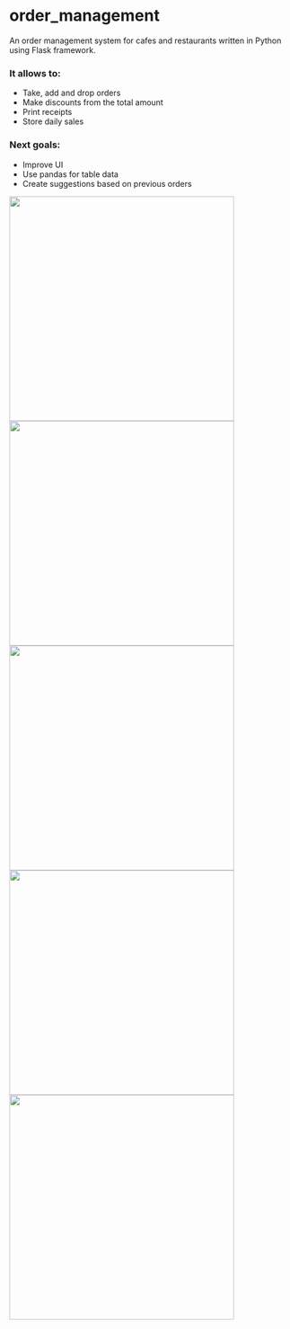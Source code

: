 # order_management
An order management system for cafes and restaurants written in Python using Flask framework.

### It allows to:
* Take, add and drop orders
* Make discounts from the total amount
* Print receipts
* Store daily sales

### Next goals:
* Improve UI
* Use pandas for table data
* Create suggestions based on previous orders

<div>
  <img src="http://leventguner.net/order_management/main_menu.png" height="400" style="float: left;" />
  <img src="http://leventguner.net/order_management/all_tables.png" height="400" style="float: left;" />
  <img src="http://leventguner.net/order_management/table.png" height="400" style="float: left;" />
</div>

<div>
  <img src="http://leventguner.net/order_management/table_add_item.png" height="400" style="float: left;" />
  <img src="http://leventguner.net/order_management/table_get_check.png" height="400" style="float: left;" />
</div>
